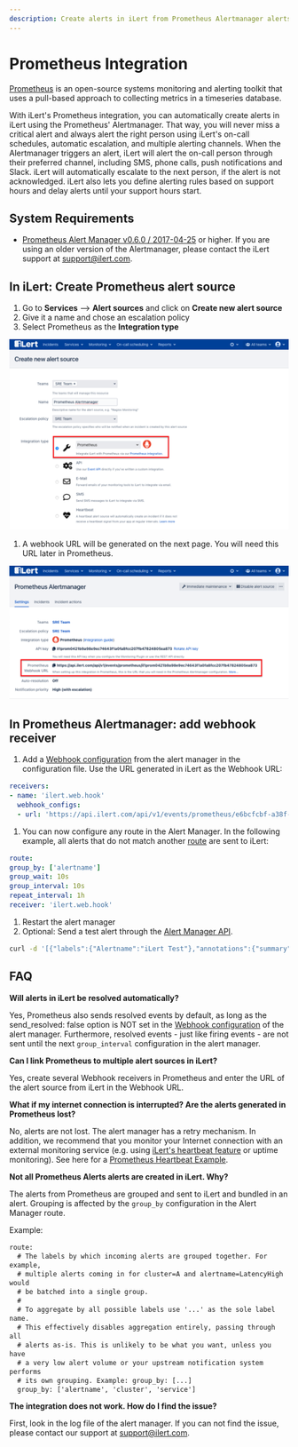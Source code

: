 ```yaml
---
description: Create alerts in iLert from Prometheus Alertmanager alerts
---
```


# Prometheus Integration

[Prometheus](https://github.com/prometheus) is an open-source systems monitoring and alerting toolkit that uses a pull-based approach to collecting metrics in a timeseries database.

With iLert's Prometheus integration, you can automatically create alerts in iLert using the Prometheus' Alertmanager. That way, you will never miss a critical alert and always alert the right person using iLert's on-call schedules, automatic escalation, and multiple alerting channels. When the Alertmanager triggers an alert, iLert will alert the on-call person through their preferred channel, including SMS, phone calls, push notifications and Slack. iLert will automatically escalate to the next person, if the alert is not acknowledged. iLert also lets you define alerting rules based on support hours and delay alerts until your support hours start.

## System Requirements <a href="requirements" id="requirements"></a>

* [Prometheus Alert Manager v0.6.0 / 2017-04-25](https://github.com/prometheus/alertmanager/releases/tag/v0.6.0) or higher. If you are using an older version of the Alertmanager, please contact the iLert support at [support@ilert.com](mailto:support@ilert.com).

## In iLert: Create Prometheus alert source <a href="create-alarm-source" id="create-alarm-source"></a>

1. Go to **Services** --> **Alert sources** and click on **Create new alert source**
2. Give it a name and chose an escalation policy
3. Select Prometheus as the **Integration type**

![](<../.gitbook/assets/Screenshot 2021-04-26 at 13.04.18.png>)

1. A webhook URL will be generated on the next page. You will need this URL later in Prometheus.

![](<../.gitbook/assets/Screenshot 2021-04-26 at 13.05.18.png>)

## In Prometheus Alertmanager: add webhook receiver <a href="add-webhook" id="add-webhook"></a>

1. Add a [Webhook configuration](https://prometheus.io/docs/alerting/configuration/#webhook_config) from the alert manager in the configuration file. Use the URL generated in iLert as the Webhook URL:

```yaml
receivers:
- name: 'ilert.web.hook'
  webhook_configs:
  - url: 'https://api.ilert.com/api/v1/events/prometheus/e6bcfcbf-a38f-462a-af9d-1687809b7594'
```

1. You can now configure any route in the Alert Manager. In the following example, all alerts that do not match another [route](https://prometheus.io/docs/alerting/configuration/#route) are sent to iLert:

```yaml
route:
group_by: ['alertname']
group_wait: 10s
group_interval: 10s
repeat_interval: 1h
receiver: 'ilert.web.hook'
```

1. Restart the alert manager
2. Optional: Send a test alert through the [Alert Manager API](https://prometheus.io/docs/alerting/clients/).

```bash
curl -d '[{"labels":{"Alertname":"iLert Test"},"annotations":{"summary":"iLert Test"}}]' http://localhost:9093/api/v1/alerts
```

## FAQ <a href="faq" id="faq"></a>

**Will alerts in iLert be resolved automatically?**

Yes, Prometheus also sends resolved events by default, as long as the send_resolved: false option is NOT set in the [Webhook configuration](https://prometheus.io/docs/alerting/configuration/#webhook_config) of the alert manager. Furthermore, resolved events - just like firing events - are not sent until the next `group_interval` configuration in the alert manager.

**Can I link Prometheus to multiple alert sources in iLert?**

Yes, create several Webhook receivers in Prometheus and enter the URL of the alert source from iLert in the Webhook URL.

**What if my internet connection is interrupted? Are the alerts generated in Prometheus lost?**

No, alerts are not lost. The alert manager has a retry mechanism. In addition, we recommend that you monitor your Internet connection with an external monitoring service (e.g. using [iLert's heartbeat feature](../uptime-monitors/heartbeat-monitoring/) or uptime monitoring). See here for a [Prometheus Heartbeat Example](../uptime-monitors/heartbeat-monitoring/prometheus-heartbeat-example.md).

**Not all Prometheus Alerts alerts are created in iLert. Why?**

The alerts from Prometheus are grouped and sent to iLert and bundled in an alert. Grouping is affected by the `group_by` configuration in the Alert Manager route.

Example:

```
route:
  # The labels by which incoming alerts are grouped together. For example,
  # multiple alerts coming in for cluster=A and alertname=LatencyHigh would
  # be batched into a single group.
  #
  # To aggregate by all possible labels use '...' as the sole label name.
  # This effectively disables aggregation entirely, passing through all
  # alerts as-is. This is unlikely to be what you want, unless you have
  # a very low alert volume or your upstream notification system performs
  # its own grouping. Example: group_by: [...]
  group_by: ['alertname', 'cluster', 'service']
```

**The integration does not work. How do I find the issue?**

First, look in the log file of the alert manager. If you can not find the issue, please contact our support at [support@ilert.com](https://github.com/iLert/docs/tree/dfe03283a452516a115a55f8c20942698e279d7b/integrations/support@ilert.com).
